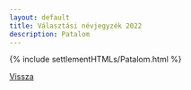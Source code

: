```yaml
---
layout: default
title: Választási névjegyzék 2022
description: Patalom
---
```


{% include settlementHTMLs/Patalom.html %}

[Vissza](./)